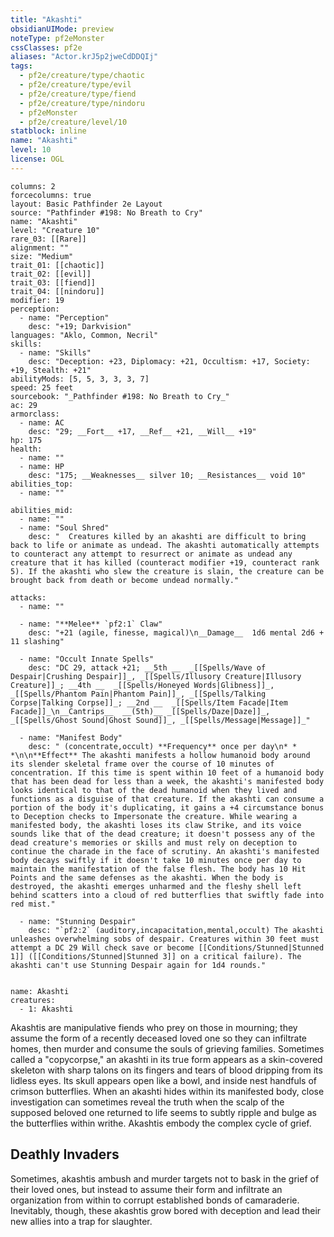 ```yaml
---
title: "Akashti"
obsidianUIMode: preview
noteType: pf2eMonster
cssClasses: pf2e
aliases: "Actor.krJ5p2jweCdDDQIj" 
tags:
  - pf2e/creature/type/chaotic
  - pf2e/creature/type/evil
  - pf2e/creature/type/fiend
  - pf2e/creature/type/nindoru
  - pf2eMonster
  - pf2e/creature/level/10
statblock: inline
name: "Akashti"
level: 10
license: OGL
---
```


```statblock
columns: 2
forcecolumns: true
layout: Basic Pathfinder 2e Layout
source: "Pathfinder #198: No Breath to Cry"
name: "Akashti"
level: "Creature 10"
rare_03: [[Rare]]
alignment: ""
size: "Medium"
trait_01: [[chaotic]]
trait_02: [[evil]]
trait_03: [[fiend]]
trait_04: [[nindoru]]
modifier: 19
perception:
  - name: "Perception"
    desc: "+19; Darkvision"
languages: "Aklo, Common, Necril"
skills:
  - name: "Skills"
    desc: "Deception: +23, Diplomacy: +21, Occultism: +17, Society: +19, Stealth: +21"
abilityMods: [5, 5, 3, 3, 3, 7]
speed: 25 feet
sourcebook: "_Pathfinder #198: No Breath to Cry_"
ac: 29
armorclass:
  - name: AC
    desc: "29; __Fort__ +17, __Ref__ +21, __Will__ +19"
hp: 175
health:
  - name: ""
  - name: HP
    desc: "175; __Weaknesses__ silver 10; __Resistances__ void 10"
abilities_top:
  - name: ""

abilities_mid:
  - name: ""
  - name: "Soul Shred"
    desc: "  Creatures killed by an akashti are difficult to bring back to life or animate as undead. The akashti automatically attempts to counteract any attempt to resurrect or animate as undead any creature that it has killed (counteract modifier +19, counteract rank 5). If the akashti who slew the creature is slain, the creature can be brought back from death or become undead normally."

attacks:
  - name: ""

  - name: "**Melee** `pf2:1` Claw"
    desc: "+21 (agile, finesse, magical)\n__Damage__  1d6 mental 2d6 + 11 slashing"

  - name: "Occult Innate Spells"
    desc: "DC 29, attack +21; __5th __  _[[Spells/Wave of Despair|Crushing Despair]]_, _[[Spells/Illusory Creature|Illusory Creature]]_; __4th __  _[[Spells/Honeyed Words|Glibness]]_, _[[Spells/Phantom Pain|Phantom Pain]]_, _[[Spells/Talking Corpse|Talking Corpse]]_; __2nd __  _[[Spells/Item Facade|Item Facade]]_\n__Cantrips__  __(5th)__ _[[Spells/Daze|Daze]]_, _[[Spells/Ghost Sound|Ghost Sound]]_, _[[Spells/Message|Message]]_"

  - name: "Manifest Body"
    desc: " (concentrate,occult) **Frequency** once per day\n* * *\n\n**Effect** The akashti manifests a hollow humanoid body around its slender skeletal frame over the course of 10 minutes of concentration. If this time is spent within 10 feet of a humanoid body that has been dead for less than a week, the akashti's manifested body looks identical to that of the dead humanoid when they lived and functions as a disguise of that creature. If the akashti can consume a portion of the body it's duplicating, it gains a +4 circumstance bonus to Deception checks to Impersonate the creature. While wearing a manifested body, the akashti loses its claw Strike, and its voice sounds like that of the dead creature; it doesn't possess any of the dead creature's memories or skills and must rely on deception to continue the charade in the face of scrutiny. An akashti's manifested body decays swiftly if it doesn't take 10 minutes once per day to maintain the manifestation of the false flesh. The body has 10 Hit Points and the same defenses as the akashti. When the body is destroyed, the akashti emerges unharmed and the fleshy shell left behind scatters into a cloud of red butterflies that swiftly fade into red mist."

  - name: "Stunning Despair"
    desc: "`pf2:2` (auditory,incapacitation,mental,occult) The akashti unleashes overwhelming sobs of despair. Creatures within 30 feet must attempt a DC 29 Will check save or become [[Conditions/Stunned|Stunned 1]] ([[Conditions/Stunned|Stunned 3]] on a critical failure). The akashti can't use Stunning Despair again for 1d4 rounds."
 
```

```encounter-table
name: Akashti
creatures:
  - 1: Akashti
```



Akashtis are manipulative fiends who prey on those in mourning; they assume the form of a recently deceased loved one so they can infiltrate homes, then murder and consume the souls of grieving families. Sometimes called a "copycorpse," an akashti in its true form appears as a skin-covered skeleton with sharp talons on its fingers and tears of blood dripping from its lidless eyes. Its skull appears open like a bowl, and inside nest handfuls of crimson butterflies. When an akashti hides within its manifested body, close investigation can sometimes reveal the truth when the scalp of the supposed beloved one returned to life seems to subtly ripple and bulge as the butterflies within writhe. Akashtis embody the complex cycle of grief.

## Deathly Invaders

Sometimes, akashtis ambush and murder targets not to bask in the grief of their loved ones, but instead to assume their form and infiltrate an organization from within to corrupt established bonds of camaraderie. Inevitably, though, these akashtis grow bored with deception and lead their new allies into a trap for slaughter.
